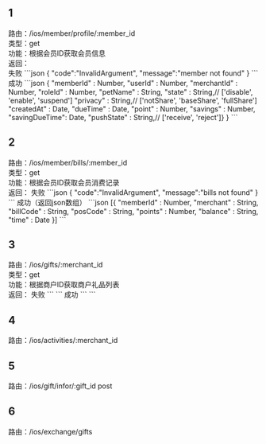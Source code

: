 <h2>1</h2>
路由：/ios/member/profile/:member_id  <br/>
类型：get  <br/>
功能：根据会员ID获取会员信息  <br/>
返回：<br/>
失败
```json
{
  "code":"InvalidArgument",
  "message":"member not found"
}
```
成功
```json
{
  "memberId"     : Number,
  "userId"       : Number,
  "merchantId"   : Number,
  "roleId"       : Number,
  "petName"      : String,
  "state"        : String,// ['disable', 'enable', 'suspend']
  "privacy"      : String,// ['notShare', 'baseShare', 'fullShare']
  "createdAt"    : Date,
  "dueTime"      : Date,
  "point"        : Number,
  "savings"      : Number,
  "savingDueTime": Date,
  "pushState"    : String,// ['receive', 'reject']}
}
```
<h2>2</h2>
路由：/ios/member/bills/:member_id  <br/>
类型：get  <br/>
功能：根据会员ID获取会员消费记录  <br/>
返回：
失败
```json
{
  "code":"InvalidArgument",
  "message":"bills not found"
}
```
成功（返回json数组）
```json
[{
  "memberId" : Number,
  "merchant" : String,
  "billCode" : String,
  "posCode"  : String,
  "points"   : Number,
  "balance"  : String,
  "time"     : Date
}]
```
<h2>3</h2>
路由：/ios/gifts/:merchant_id  <br/>
类型：get  <br/>
功能：根据商户ID获取商户礼品列表  <br/>
返回：
失败
```
```
成功
```
```
<h2>4</h2>
路由：/ios/activities/:merchant_id
<h2>5</h2>
路由：/ios/gift/infor/:gift_id
post
<h2>6</h2>
路由：/ios/exchange/gifts
